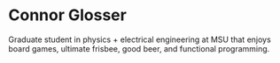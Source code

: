 # Connor Glosser

Graduate student in physics + electrical engineering at MSU that enjoys board
games, ultimate frisbee, good beer, and functional programming.

